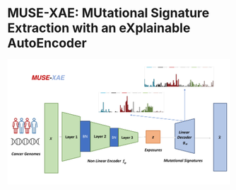 # MUSE-XAE: MUtational Signature Extraction with an eXplainable AutoEncoder

![](Images/MUSE_XAE.png)
